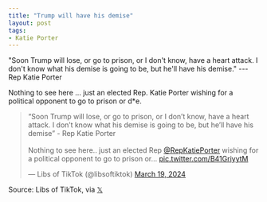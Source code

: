 ```yaml
---
title: "Trump will have his demise"
layout: post
tags:
- Katie Porter
---
```


"Soon Trump will lose, or go to prison, or I don't know, have a heart attack. I don't know what his demise is going to be, but he'll have his demise." --- Rep Katie Porter

Nothing to see here ... just an elected Rep. Katie Porter wishing for a political opponent to go to prison or d*e.

<blockquote class="twitter-tweet"><p lang="en" dir="ltr">“Soon Trump will lose, or go to prison, or I don’t know, have a heart attack. I don’t know what his demise is going to be, but he’ll have his demise” - Rep Katie Porter<br><br>Nothing to see here.. just an elected Rep <a href="https://twitter.com/RepKatiePorter?ref_src=twsrc%5Etfw">@RepKatiePorter</a> wishing for a political opponent to go to prison or… <a href="https://t.co/B41GriyytM">pic.twitter.com/B41GriyytM</a></p>&mdash; Libs of TikTok (@libsoftiktok) <a href="https://twitter.com/libsoftiktok/status/1770199072248619131?ref_src=twsrc%5Etfw">March 19, 2024</a></blockquote> <script async src="https://platform.twitter.com/widgets.js" charset="utf-8"></script>

Source: Libs of TikTok, via [𝕏](https://x.com)
